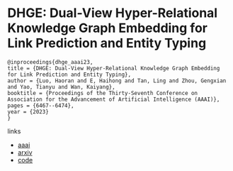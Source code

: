 # DHGE: Dual-View Hyper-Relational Knowledge Graph Embedding for Link Prediction and Entity Typing

```
@inproceedings{dhge_aaai23,
title = {DHGE: Dual-View Hyper-Relational Knowledge Graph Embedding for Link Prediction and Entity Typing},
author = {Luo, Haoran and E, Haihong and Tan, Ling and Zhou, Gengxian and Yao, Tianyu and Wan, Kaiyang},
booktitle = {Proceedings of the Thirty-Seventh Conference on Association for the Advancement of Artificial Intelligence (AAAI)},
pages = {6467--6474},
year = {2023}
}
```

links
- [aaai](https://ojs.aaai.org/index.php/AAAI/article/view/25795)
- [arxiv](https://arxiv.org/abs/2207.02547)
- [code](https://github.com/LHRLAB/DHGE)
